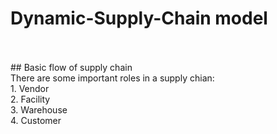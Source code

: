 # Dynamic-Supply-Chain model
</br>
</br>
## Basic flow of supply chain
</br>
There are some important roles in a supply chian:
</br>
1. Vendor
</br>
2. Facility
</br>
3. Warehouse
</br>
4. Customer
